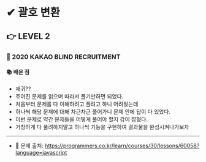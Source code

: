 # ✔ 괄호 변환

## 👉 LEVEL 2

### 🎯 2020 KAKAO BLIND RECRUITMENT

#### 📚 배운 점
- 재귀??
- 주어진 문제를 읽으며 따라서 풀기만하면 되었다.
- 처음부터 문제를 다 이해하려고 플려고 하니 어려웠는데
- 하나씩 해당 문제에 대해 차근차근 풀어가니 문제 안에 답이 다 있었다.
- 이번 문제로 약간 문제들을 어떻게 풀어야 할지 감이 잡혔다.
- 거창하게 다 풀려하지말고 하나씩 기능을 구현하여 결과물을 완성시켜나가보자

---

- 📌 문제 출처: https://programmers.co.kr/learn/courses/30/lessons/60058?language=javascript
